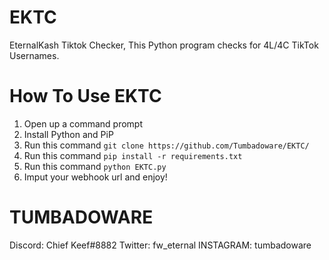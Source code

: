 # EKTC
EternalKash Tiktok Checker, This Python program checks for 4L/4C TikTok Usernames. 

# How To Use EKTC
1. Open up a command prompt
2. Install Python and PiP
3. Run this command `git clone https://github.com/Tumbadoware/EKTC/`
4. Run this command `pip install -r requirements.txt`
5. Run this command `python EKTC.py`
6. Imput your webhook url and enjoy!

# TUMBADOWARE
Discord: Chief Keef#8882
Twitter: fw_eternal
INSTAGRAM: tumbadoware
